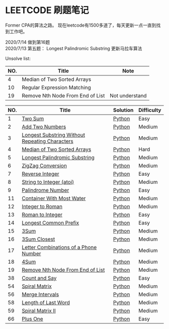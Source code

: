 # LEETCODE 刷题笔记
Former CPA的算法之路。
现在leetcode有1500多道了，每天更新一点一直到找到工作吧。

2020/7/14 做到第16题  
2020/7/13 第五题： Longest Palindromic Substring 更新马拉车算法  


Unsolve list:
 
|NO.|Title|Note| 
|---|-----|-----|
|4|Median of Two Sorted Arrays||
|10|Regular Expression Matching ||
|19|Remove Nth Node From End of List | Not understand|


|NO.|Title|Solution|Difficulty|
|---|-----|--------|----------|
|1|[Two Sum](https://leetcode.com/problems/two-sum)| [Python](001.%20Two%20Sum/solution.py)|Easy|
|2|[Add Two Numbers](https://leetcode.com/problems/add-two-numbers/)| [Python](002.%20Add%20Two%20Numbers/solution.py)|Medium|
|3|[Longest Substring Without Repeating Characters](https://leetcode.com/problems/longest-substring-without-repeating-characters/)| [Python](003.%20Longest%20Substring%20Without%20Repeating%20Characters/solution.py)|Medium|
|4|[Median of Two Sorted Arrays](https://leetcode.com/problems/median-of-two-sorted-arrays/)| [Python](004.%20Median%20of%20Two%20Sorted%20Arrays/solution.py)|Hard|
|5|[Longest Palindromic Substring](https://leetcode.com/problems/longest-palindromic-substring/)| [Python](005.%20Longest%20Palindromic%20Substring/solution.py)|Medium|
|6|[ZigZag Conversion](https://leetcode.com/problems/zigzag-conversion/)| [Python](006.%20ZigZag%20Conversion/solution.py)|Medium|
|7|[Reverse Integer](https://leetcode.com/problems/reverse-integer/)| [Python](007.%20Reverse%20Integer/solution.py)|Easy|
|8|[String to Integer (atoi)](https://leetcode.com/problems/string-to-integer-atoi/)| [Python](008.%20String%20to%20Integer%20(atoi)/solution.py)|Medium|
|9|[Palindrome Number](https://leetcode.com/problems/palindrome-number/)| [Python](009.%20Palindrome%20Number/solution.py)|Easy|
|11|[Container With Most Water](https://leetcode.com/problems/container-with-most-water/)| [Python](011.%20Container%20With%20Most%20Water/solution.py)|Medium|
|12|[Integer to Roman](https://leetcode.com/problems/integer-to-roman/)| [Python](012.%20Integer%20to%20Roman/solution.py)|Medium|
|13|[Roman to Integer](https://leetcode.com/problems/roman-to-integer/)| [Python](013.%20Roman%20to%20Integer/solution.py)|Easy|
|14|[Longest Common Prefix](https://leetcode.com/problems/longest-common-prefix/)| [Python](014.%20Longest%20Common%20Prefix/solution.py)|Easy|
|15|[3Sum](https://leetcode.com/problems/3sum/)| [Python](015.%203Sum/solution.py)|Medium|
|16|[3Sum Closest](https://leetcode.com/problems/3sum-closest/)| [Python](016.%203Sum%20Closest/solution.py)|Medium|
|17|[Letter Combinations of a Phone Number](https://leetcode.com/problems/letter-combinations-of-a-phone-number/)| [Python](017.%20Letter%20Combinations%20of%20a%20Phone%20Number/solution.py)|Medium|
|18|[4Sum](https://leetcode.com/problems/4sum/)| [Python](018.%204Sum/solution.py)|Medium|
|19|[Remove Nth Node From End of List](https://leetcode.com/problems/remove-nth-node-from-end-of-list/)| [Python](019.%20Remove%20Nth%20Node%20From%20End%20of%20List/solution.py)|Medium|
|38|[Count and Say](https://leetcode.com/problems/count-and-say/)|[Python](038.%20Count%20and%20Say/solution.py)|Easy|
|54|[Spiral Matrix](https://leetcode.com/problems/spiral-matrix/)|[Python](054.%20Spiral%20Matrix/solution.py)|Medium|
|56|[Merge Intervals](https://leetcode.com/problems/merge-intervals/)|[Python](056.%20Merge%20Intervals/solution.py)|Medium|
|58|[Length of Last Word](https://leetcode.com/problems/length-of-last-word/)|[Python](058.%20Length%20of%20Last%20Word/solution.py)|Medium|
|59|[Spiral Matrix II](https://leetcode.com/problems/spiral-matrix-ii/)|[Python](059.%20Spiral%20Matrix%20II/solution.py)|Medium|
|66|[Plus One](https://leetcode.com/problems/plus-one/)|[Python](066.%20Plus%20One/solution.py)|Easy|














